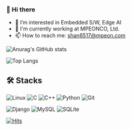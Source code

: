 ### 👋 Hi there 

- 👀 I’m interested in Embedded S/W, Edge AI
- 🏢 I'm currently working at MPEONCO, Ltd.
- 📫 How to reach me: shan6517@mpeon.com

![Anurag's GitHub stats](https://github-readme-stats.vercel.app/api?username=suhwanjo&show_icons=true&theme=vue) 

![Top Langs](https://github-readme-stats.vercel.app/api/top-langs/?username=suhwanjo&layout=compact&theme=vue)

🛠️ Stacks
---

![Linux](https://img.shields.io/badge/Linux-FCC624?style=for-the-badge&logo=linux&logoColor=black) ![C](https://img.shields.io/badge/C-00599C?style=for-the-badge&logo=c&logoColor=white) ![C++](https://img.shields.io/badge/C%2B%2B-00599C?style=for-the-badge&logo=c%2B%2B&logoColor=white) ![Python](https://img.shields.io/badge/Python-14354C?style=for-the-badge&logo=python&logoColor=white) ![Git](https://img.shields.io/badge/GIT-E44C30?style=for-the-badge&logo=git&logoColor=white)

![Django](https://img.shields.io/badge/Django-092E20?style=for-the-badge&logo=django&logoColor=white) ![MySQL](https://img.shields.io/badge/MySQL-00000F?style=for-the-badge&logo=mysql&logoColor=white) ![SQLite](https://img.shields.io/badge/SQLite-07405E?style=for-the-badge&logo=sqlite&logoColor=white) 

[![Hits](https://hits.seeyoufarm.com/api/count/incr/badge.svg?url=https%3A%2F%2Fgithub.com%2Fsuhwanjo&count_bg=%2379C83D&title_bg=%23555555&icon=&icon_color=%23E7E7E7&title=hits&edge_flat=false)](https://hits.seeyoufarm.com)
